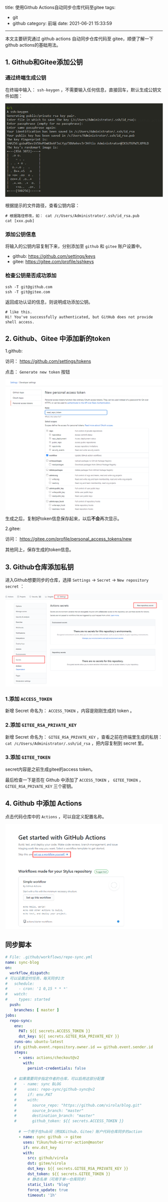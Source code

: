 title: 使用Github Actions自动同步仓库代码至gitee
tags:
  - git
  - github
category: 前端
date: 2021-06-21 15:33:59
---

本文主要研究通过 github actions 自动同步仓库代码至 gitee，顺便了解一下github actions的基础用法。

## 1. Github和Gitee添加公钥

### 通过终端生成公钥

在终端中输入： `ssh-keygen` ，不需要输入任何信息，直接回车，默认生成公钥文件如图：

![public key](/2021/github-sync-gitee/public_key.png)

根据提示的文件路径，查看公钥内容：

```
# 根据路径修改，如： cat /c/Users/Administrator/.ssh/id_rsa.pub
cat [xxx.pub]
```

### 添加公钥信息

将输入的公钥内容复制下来，分别添加至 `github` 和 `gitee` 账户设置中。

- github: https://github.com/settings/keys
- gitee: https://gitee.com/profile/sshkeys

### 检查公钥是否成功添加

```
ssh -T git@github.com
ssh -T git@gitee.com
```

返回成功认证的信息，则说明成功添加公钥。

```
# like this.
Hi! You've successfully authenticated, but GitHub does not provide shell access.
```

<!-- more -->
## 2. Github、Gitee 中添加新的token

1.github:

访问： https://github.com/settings/tokens

点击： `Generate new token` 按钮

![personal token](/2021/github-sync-gitee/personal_token.png)

生成之后，复制好token信息保存起来，以后**不会**再次显示。

2.gitee:

访问： https://gitee.com/profile/personal_access_tokens/new

其他同上，保存生成的token信息。

## 3. Github仓库添加私钥

进入Github想要同步的仓库，选择 `Settings` -> `Secret` -> `New repository secret` ：

![repo_secret](/2021/github-sync-gitee/repo_secret.png)

### 1.添加 `ACCESS_TOKEN `

新增 Secret 命名为： `ACCESS_TOKEN` ，内容是刚刚生成的 token 。

### 2.添加 `GITEE_RSA_PRIVATE_KEY`

新增 Secret 命名为： `GITEE_RSA_PRIVATE_KEY` ，查看之前在终端里生成的私钥：
`cat /c/Users/Administrator/.ssh/id_rsa` ，把内容复制到 secret 里。

### 3.添加 `GITEE_TOKEN`

secret内容是之前生成gitee的access token。

最后检查一下是否在 Github 中添加了 `ACCESS_TOKEN` ， `GITEE_TOKEN` ， `GITEE_RSA_PRIVATE_KEY` 三个密钥。

## 4. Github 中添加 Actions

点击代码仓库中的 `Actions` ，可以自定义配置名称。

![action_setup](/2021/github-sync-gitee/action_setup.png)


## 同步脚本
```yml
# File: .github/workflows/repo-sync.yml
name: sync-blog
on:
  workflow_dispatch:
# 可以设置定时任务，每天同步2次
#   schedule:
#     - cron: '1 0,15 * * *'
#   watch:
#     types: started
  push:
    branches: [ master ]
jobs:
  repo-sync:
    env:
      PAT: ${{ secrets.ACCESS_TOKEN }}
      dst_key: ${{ secrets.GITEE_RSA_PRIVATE_KEY }}
    runs-on: ubuntu-latest
    if: github.event.repository.owner.id == github.event.sender.id
    steps:
      - uses: actions/checkout@v2
        with:
          persist-credentials: false

    # 如果需要同步指定作者的仓库，可以启用这部分配置
    #   - name: sync BLOG
    #     uses: repo-sync/github-sync@v2
    #     if: env.PAT
    #     with:
    #       source_repo: "https://github.com/virola/blog.git"
    #       source_branch: "master"
    #       destination_branch: "master"
    #       github_token: ${{ secrets.ACCESS_TOKEN }}

      # 一个用于在hub间（例如Github，Gitee）账户代码仓库同步的action
      - name: sync github -> gitee
        uses: Yikun/hub-mirror-action@master
        if: env.dst_key
        with:
          src: github/virola
          dst: gitee/virola
          dst_key: ${{ secrets.GITEE_RSA_PRIVATE_KEY }}
          dst_token: ${{ secrets.GITEE_TOKEN }}
          # 静态名单（可用于单一仓库同步）
          static_list: "blog"
          force_update: true
          timeout: '1h'
```